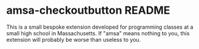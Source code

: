 # amsa-checkoutbutton README

This is a small bespoke extension developed for programming classes at a small high school in Massachusetts. 
If "amsa" means nothing to you, this extension will probably be worse than useless to you.
